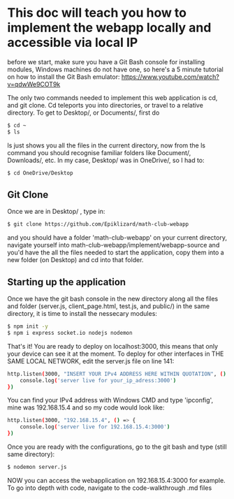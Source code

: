 # This doc will teach you how to implement the webapp locally and accessible via local IP
before we start, make sure you have a Git Bash console for installing modules, Windows machines do not have one, so here's a 5 minute tutorial on how to install the Git Bash emulator: https://www.youtube.com/watch?v=qdwWe9COT9k

The only two commands needed to implement this web application is cd, and git clone. Cd teleports you into directories, or travel to a relative directory. To get to Desktop/, or Documents/, first do
```sh
$ cd ~
$ ls
```
ls just shows you all the files in the current directory, now from the ls command you should recognise familiar folders like Document/, Downloads/, etc. In my case, Desktop/ was in OneDrive/, so I had to:
```sh
$ cd OneDrive/Desktop
```
## Git Clone
Once we are in Desktop/ , type in:
```sh
$ git clone https://github.com/Epiklizard/math-club-webapp
```
and you should have a folder 'math-club-webapp' on your current directory, navigate yourself into math-club-webapp/implement/webapp-source and you'd have the all the files needed to start the application, copy them into a new folder (on Desktop) and cd into that folder.

## Starting up the application
Once we have the git bash console in the new directory along all the files and folder (server.js, client_page.html, test.js, and public/) in the same directory, it is time to install the nessecary modules:
```sh
$ npm init -y
$ npm i express socket.io nodejs nodemon
```
That's it! You are ready to deploy on localhost:3000, this means that only your device can see it at the moment. To deploy for other interfaces in THE SAME LOCAL NETWORK, edit the server.js file on line 141:
```sh
http.listen(3000, "INSERT YOUR IPv4 ADDRESS HERE WITHIN QUOTATION", () => {
    console.log('server live for your_ip_adress:3000')
})
```
You can find your IPv4 address with Windows CMD and type 'ipconfig', mine was 192.168.15.4 and so my code would look like:
```sh
http.listen(3000, "192.168.15.4", () => {
    console.log('server live for 192.168.15.4:3000')
})
```
Once you are ready with the configurations, go to the git bash and type (still same directory):
```sh
$ nodemon server.js
```
NOW you can access the webapplication on 192.168.15.4:3000 for example. To go into depth with code, navigate to the code-walkthrough .md files
